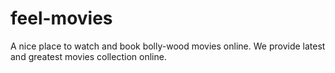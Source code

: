 # feel-movies
A nice place to watch and book bolly-wood movies online. We provide latest and greatest movies collection online.
